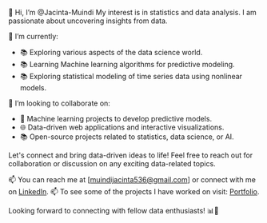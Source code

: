 👋 Hi, I’m @Jacinta-Muindi
My interest is in statistics and data analysis. I am passionate about uncovering insights from data.

🌱 I’m currently: 
- 📚 Exploring various aspects of the data science world.
- 📚 Learning Machine learning algorithms for predictive modeling.
- 📚 Exploring statistical modeling of time series data using nonlinear models.

💞️ I’m looking to collaborate on:
- 🤖 Machine learning projects to develop predictive models.
- 🌐 Data-driven web applications and interactive visualizations.
- 📚 Open-source projects related to statistics, data science, or AI.

Let's connect and bring data-driven ideas to life! Feel free to reach out for collaboration or discussion on any exciting data-related topics.

📫 You can reach me at [muindijacinta536@gmail.com] or connect with me on [LinkedIn](https://www.linkedin.com/in/jacinta-muindi-a9ba4b14a/).
📫 To see some of the projects I have worked on visit: [Portfolio](https://jacinta-muindi.github.io/).

Looking forward to connecting with fellow data enthusiasts! 📊🚀

